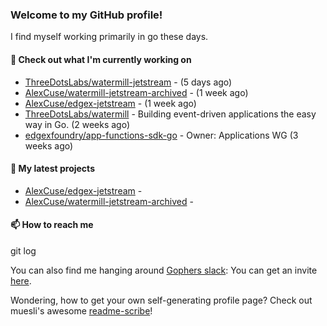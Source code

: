 ### Welcome to my GitHub profile!

I find myself working primarily in go these days.

#### 🔭 Check out what I'm currently working on

- [ThreeDotsLabs/watermill-jetstream](https://github.com/ThreeDotsLabs/watermill-jetstream) -  (5 days ago)
- [AlexCuse/watermill-jetstream-archived](https://github.com/AlexCuse/watermill-jetstream-archived) -  (1 week ago)
- [AlexCuse/edgex-jetstream](https://github.com/AlexCuse/edgex-jetstream) -  (1 week ago)
- [ThreeDotsLabs/watermill](https://github.com/ThreeDotsLabs/watermill) - Building event-driven applications the easy way in Go. (2 weeks ago)
- [edgexfoundry/app-functions-sdk-go](https://github.com/edgexfoundry/app-functions-sdk-go) - Owner: Applications WG (3 weeks ago)

#### 🌱 My latest projects

- [AlexCuse/edgex-jetstream](https://github.com/AlexCuse/edgex-jetstream) - 
- [AlexCuse/watermill-jetstream-archived](https://github.com/AlexCuse/watermill-jetstream-archived) - 

#### 📫 How to reach me

git log

You can also find me hanging around [Gophers slack](https://gophers.slack.com/): You can get an invite [here](https://gophersinvite.herokuapp.com/).


Wondering, how to get your own self-generating profile page? 
Check out muesli's awesome [readme-scribe](https://github.com/muesli/readme-scribe)!
